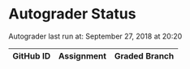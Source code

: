 # Autograder Status
Autograder last run at: September 27, 2018 at 20:20

| GitHub ID | Assignment | Graded Branch |
|-----------|------------|---------------|
